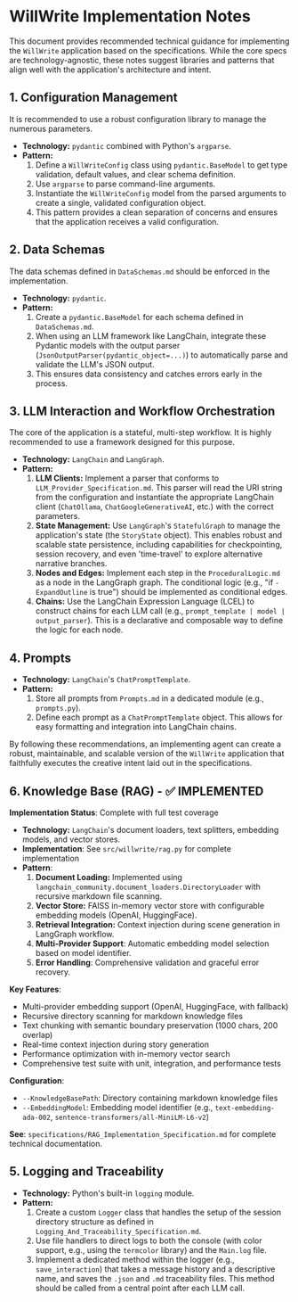 # WillWrite Implementation Notes

This document provides recommended technical guidance for implementing the `WillWrite` application based on the specifications. While the core specs are technology-agnostic, these notes suggest libraries and patterns that align well with the application's architecture and intent.

## 1. Configuration Management

It is recommended to use a robust configuration library to manage the numerous parameters.

-   **Technology:** `pydantic` combined with Python's `argparse`.
-   **Pattern:**
    1.  Define a `WillWriteConfig` class using `pydantic.BaseModel` to get type validation, default values, and clear schema definition.
    2.  Use `argparse` to parse command-line arguments.
    3.  Instantiate the `WillWriteConfig` model from the parsed arguments to create a single, validated configuration object.
    4.  This pattern provides a clean separation of concerns and ensures that the application receives a valid configuration.

## 2. Data Schemas

The data schemas defined in `DataSchemas.md` should be enforced in the implementation.

-   **Technology:** `pydantic`.
-   **Pattern:**
    1.  Create a `pydantic.BaseModel` for each schema defined in `DataSchemas.md`.
    2.  When using an LLM framework like LangChain, integrate these Pydantic models with the output parser (`JsonOutputParser(pydantic_object=...)`) to automatically parse and validate the LLM's JSON output.
    3.  This ensures data consistency and catches errors early in the process.

## 3. LLM Interaction and Workflow Orchestration

The core of the application is a stateful, multi-step workflow. It is highly recommended to use a framework designed for this purpose.

-   **Technology:** `LangChain` and `LangGraph`.
-   **Pattern:**
    1.  **LLM Clients:** Implement a parser that conforms to `LLM_Provider_Specification.md`. This parser will read the URI string from the configuration and instantiate the appropriate LangChain client (`ChatOllama`, `ChatGoogleGenerativeAI`, etc.) with the correct parameters.
    2.  **State Management:** Use `LangGraph`'s `StatefulGraph` to manage the application's state (the `StoryState` object). This enables robust and scalable state persistence, including capabilities for checkpointing, session recovery, and even 'time-travel' to explore alternative narrative branches.
    3.  **Nodes and Edges:** Implement each step in the `ProceduralLogic.md` as a node in the LangGraph graph. The conditional logic (e.g., "if `-ExpandOutline` is true") should be implemented as conditional edges.
    4.  **Chains:** Use the LangChain Expression Language (LCEL) to construct chains for each LLM call (e.g., `prompt_template | model | output_parser`). This is a declarative and composable way to define the logic for each node.

## 4. Prompts

-   **Technology:** `LangChain`'s `ChatPromptTemplate`.
-   **Pattern:**
    1.  Store all prompts from `Prompts.md` in a dedicated module (e.g., `prompts.py`).
    2.  Define each prompt as a `ChatPromptTemplate` object. This allows for easy formatting and integration into LangChain chains.

By following these recommendations, an implementing agent can create a robust, maintainable, and scalable version of the `WillWrite` application that faithfully executes the creative intent laid out in the specifications.

## 6. Knowledge Base (RAG) - ✅ IMPLEMENTED

**Implementation Status**: Complete with full test coverage

-   **Technology:** `LangChain`'s document loaders, text splitters, embedding models, and vector stores.
-   **Implementation**: See `src/willwrite/rag.py` for complete implementation
-   **Pattern**:
    1.  **Document Loading:** Implemented using `langchain_community.document_loaders.DirectoryLoader` with recursive markdown file scanning.
    2.  **Vector Store:** FAISS in-memory vector store with configurable embedding models (OpenAI, HuggingFace).
    3.  **Retrieval Integration:** Context injection during scene generation in LangGraph workflow.
    4.  **Multi-Provider Support**: Automatic embedding model selection based on model identifier.
    5.  **Error Handling**: Comprehensive validation and graceful error recovery.

**Key Features**:
- Multi-provider embedding support (OpenAI, HuggingFace, with fallback)
- Recursive directory scanning for markdown knowledge files
- Text chunking with semantic boundary preservation (1000 chars, 200 overlap)
- Real-time context injection during story generation
- Performance optimization with in-memory vector search
- Comprehensive test suite with unit, integration, and performance tests

**Configuration**: 
- `--KnowledgeBasePath`: Directory containing markdown knowledge files
- `--EmbeddingModel`: Embedding model identifier (e.g., `text-embedding-ada-002`, `sentence-transformers/all-MiniLM-L6-v2`)

**See**: `specifications/RAG_Implementation_Specification.md` for complete technical documentation.

## 5. Logging and Traceability

-   **Technology:** Python's built-in `logging` module.
-   **Pattern:**
    1.  Create a custom `Logger` class that handles the setup of the session directory structure as defined in `Logging_And_Traceability_Specification.md`.
    2.  Use file handlers to direct logs to both the console (with color support, e.g., using the `termcolor` library) and the `Main.log` file.
    3.  Implement a dedicated method within the logger (e.g., `save_interaction`) that takes a message history and a descriptive name, and saves the `.json` and `.md` traceability files. This method should be called from a central point after each LLM call.
